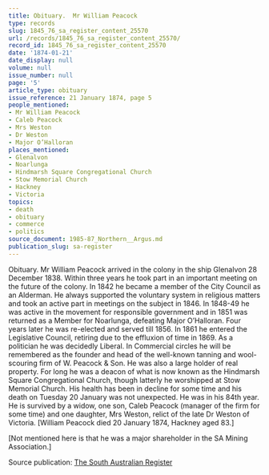 ```yaml
---
title: Obituary.  Mr William Peacock
type: records
slug: 1845_76_sa_register_content_25570
url: /records/1845_76_sa_register_content_25570/
record_id: 1845_76_sa_register_content_25570
date: '1874-01-21'
date_display: null
volume: null
issue_number: null
page: '5'
article_type: obituary
issue_reference: 21 January 1874, page 5
people_mentioned:
- Mr William Peacock
- Caleb Peacock
- Mrs Weston
- Dr Weston
- Major O’Halloran
places_mentioned:
- Glenalvon
- Noarlunga
- Hindmarsh Square Congregational Church
- Stow Memorial Church
- Hackney
- Victoria
topics:
- death
- obituary
- commerce
- politics
source_document: 1985-87_Northern__Argus.md
publication_slug: sa-register
---
```


Obituary.  Mr William Peacock arrived in the colony in the ship Glenalvon 28 December 1838.  Within three years he took part in an important meeting on the future of the colony.  In 1842 he became a member of the City Council as an Alderman.  He always supported the voluntary system in religious matters and took an active part in meetings on the subject in 1846.  In 1848-49 he was active in the movement for responsible government and in 1851 was returned as a Member for Noarlunga, defeating Major O’Halloran.  Four years later he was re-elected and served till 1856.  In 1861 he entered the Legislative Council, retiring due to the effluxion of time in 1869.  As a politician he was decidedly Liberal.  In Commercial circles he will be remembered as the founder and head of the well-known tanning and wool-scouring firm of W. Peacock & Son.  He was also a large holder of real property.  For long he was a deacon of what is now known as the Hindmarsh Square Congregational Church, though latterly he worshipped at Stow Memorial Church.  His health has been in decline for some time and his death on Tuesday 20 January was not unexpected.  He was in his 84th year.  He is survived by a widow, one son, Caleb Peacock (manager of the firm for some time) and one daughter, Mrs Weston, relict of the late Dr Weston of Victoria.  [William Peacock died 20 January 1874, Hackney aged 83.]

[Not mentioned here is that he was a major shareholder in the SA Mining Association.]

Source publication: [The South Australian Register](/publications/sa-register/)
